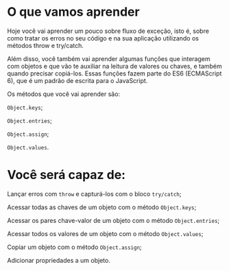 # O que vamos aprender

Hoje você vai aprender um pouco sobre fluxo de exceção, isto é, sobre como tratar os erros no seu código e na sua aplicação utilizando os métodos throw e try/catch.

Além disso, você também vai aprender algumas funções que interagem com objetos e que vão te auxiliar na leitura de valores ou chaves, e também quando precisar copiá-los. Essas funções fazem parte do ES6 (ECMAScript 6), que é um padrão de escrita para o JavaScript.

Os métodos que você vai aprender são:

`Object.keys`;

`Object.entries`;

`Object.assign`;

`Object.values`.

# Você será capaz de:

Lançar erros com `throw` e capturá-los com o bloco `try/catch`;

Acessar todas as chaves de um objeto com o método `Object.keys`;

Acessar os pares chave-valor de um objeto com o método `Object.entries`;

Acessar todos os valores de um objeto com o método `Object.values`;

Copiar um objeto com o método `Object.assign`;

Adicionar propriedades a um objeto.